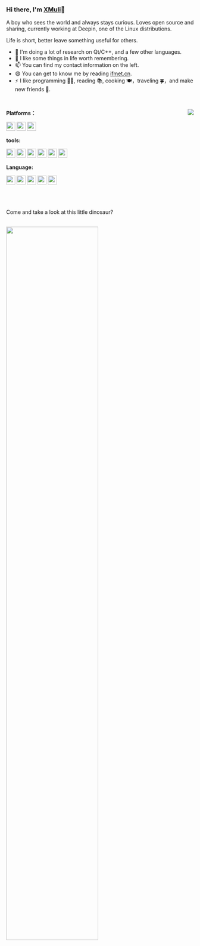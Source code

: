 ### Hi there, I'm [XMuli](https://ifmet.cn)👋
A boy who sees the world and always stays curious. Loves open source and sharing, currently working at Deepin, one of the Linux distributions.  

Life is short, better leave something useful for others.


- 🔭 I'm doing a lot of research on Qt/C++, and a few other languages.
- 🌱 I like some things in life worth remembering.
- 📫 You can find my contact information on the left.
- 😄 You can get to know me by reading [ifmet.cn](https://ifmet.cn).
- ⚡ I like programming 👨‍💻, reading 📚, cooking 🍽，traveling 🍀，and make new friends 🙈.

<br>

<a href="https://github.com/XMuli"><img align="right" src="https://github-readme-stats-git-masterrstaa-rickstaa.vercel.app/api?username=XMuli&count_private=true&show_icons=true"/></a>

**Platforms：**

<code><img src="https://cdn.jsdelivr.net/gh/XMuli/xmuliPic@pic/2020/linux.svg" width="24"/></code> <code><img src="https://cdn.jsdelivr.net/gh/XMuli/xmuliPic@pic/2020/mac.svg" width="24"/></code> <code><img src="https://cdn.jsdelivr.net/gh/XMuli/xmuliPic@pic/2020/Windows.svg" width="24"/></code>

**tools:**

<code><img src="https://cdn.jsdelivr.net/gh/XMuli/xmuliPic@pic/2020/qtcreator.svg" width="24"/></code> <code><img src="https://cdn.jsdelivr.net/gh/XMuli/xmuliPic@pic/2020/vs.svg" width="24"/></code> <code><img src="https://cdn.jsdelivr.net/gh/XMuli/xmuliPic@pic/2020/vscode.svg" width="24"/></code> <code><img src="https://cdn.jsdelivr.net/gh/XMuli/xmuliPic@pic/2020/vim-gtk.svg" width="24"/></code> <code><img src="https://cdn.jsdelivr.net/gh/XMuli/xmuliPic@pic/2020/git.svg" width="24"/></code> <code><img src="https://cdn.jsdelivr.net/gh/XMuli/xmuliPic@pic/2020/gnu.svg" width="24"/></code>

**Language:**

<code><img src="https://cdn.jsdelivr.net/gh/XMuli/xmuliPic@pic/2020/c%20(3).svg" width="24"/></code> <code><img src="https://cdn.jsdelivr.net/gh/XMuli/xmuliPic@pic/2020/icons8-c++.svg" width="24"/></code> <code><img src="https://cdn.jsdelivr.net/gh/XMuli/xmuliPic@pic/2020/Sql%20Server.svg" width="24"/></code> <code><img src="https://cdn.jsdelivr.net/gh/XMuli/xmuliPic@pic/2020/rust.svg" width="24"/></code> <code><img src="https://cdn.jsdelivr.net/gh/XMuli/xmuliPic@pic/2020/HTML.svg" width="24"/></code>

<br>

<br>

Come and take a look at this little dinosaur?

<br>
<img align="left" src="https://cdn.jsdelivr.net/gh/XMuli/xmuliPic@pic/2020/dino.gif" width="70%"/>
